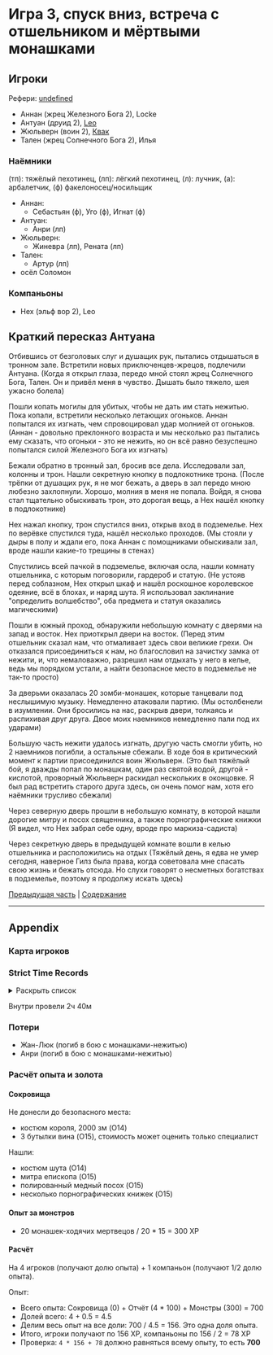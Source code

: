 # Игра 3, спуск вниз, встреча с отшельником и мёртвыми монашками

<!--
<a title="" href="">
  <img src="" style="width:800px" />
</a>
-->

## Игроки

Рефери: [undefined](https://t.me/oktottrpg)

- Аннан (жрец Железного Бога 2), Locke
- Антуан (друид 2), [Leo](https://t.me/fiftyforfifty)
- Жюльверн (воин 2), [Квак](https://t.me/troglog)
- Тален (жрец Солнечного Бога 2), Илья

### Наёмники

(тп): тяжёлый пехотинец, (лп): лёгкий пехотинец, (л): лучник, (а): арбалетчик, (ф) факелоносец/носильщик

- Аннан:
  - Себастьян (ф), Уго (ф), Игнат (ф)
- Антуан:
  - Анри (лп)
- Жюльверн:
  - Жиневра (лп), Рената (лп)
- Тален:
  - Артур (лп)
- осёл Соломон

### Компаньоны

- Нех (эльф вор 2), Leo

## Краткий пересказ Антуана

Отбившись от безголовых слуг и душащих рук, пытались отдышаться в тронном зале. Встретили новых приключенцев-жрецов,
подлечили Антуана. (Когда я открыл глаза, передо мной стоял жрец Солнечного Бога, Тален. Он и привёл меня в чувство.
Дышать было тяжело, шея ужасно болела)

Пошли копать могилы для убитых, чтобы не дать им стать нежитью. Пока копали, встретили несколько летающих огоньков.
Аннан попытался их изгнать, чем спровоцировал удар молнией от огоньков. (Аннан - довольно преклонного возраста и мы
несколько раз пытались ему сказать, что огоньки - это не нежить, но он всё равно безуспешно попытался силой Железного
Бога их изгнать)

Бежали обратно в тронный зал, бросив все дела. Исследовали зал, колонны и трон. Нашли секретную кнопку в подлокотнике
трона. (После трёпки от душащих рук, я не мог бежать, а дверь в зал передо мною любезно захлопнули. Хорошо, молния в
меня не попала. Войдя, я снова стал тщательно обыскивать трон, это дорогая вещь, а Нех нашёл кнопку в подлокотнике)

Нех нажал кнопку, трон спустился вниз, открыв вход в подземелье. Нех по верёвке спустился туда, нашёл несколько
проходов. (Мы стояли у дыры в полу и ждали его, пока Аннан с помощниками обыскивали зал, вроде нашли какие-то трещины в
стенах)

Спустились всей пачкой в подземелье, включая осла, нашли комнату отшельника, с которым поговорили, гардероб и статую.
(Не устояв перед соблазном, Нех открыл шкаф и нашёл роскошное королевское одеяние, всё в блохах, и наряд шута. Я
использовал заклинание "определить волшебство", оба предмета и статуя оказались магическими)

Пошли в южный проход, обнаружили небольшую комнату с дверями на запад и восток. Нех приоткрыл двери на восток. (Перед
этим отшельник сказал нам, что отмаливает здесь свои великие грехи. Он отказался присоединиться к нам, но благословил на
зачистку замка от нежити, и, что немаловажно, разрешил нам отдыхать у него в келье, ведь мы порядком устали, а найти
безопасное место в подземелье не так-то просто)

За дверьми оказалась 20 зомби-монашек, которые танцевали под неслышимую музыку. Немедленно атаковали партию. (Мы
остолбенели в изумлении. Они бросились на нас, раскрыв двери, толкаясь и распихивая друг друга. Двое моих наемников
немедленно пали под их ударами)

Большую часть нежити удалось изгнать, другую часть смогли убить, но 2 наемников погибли, а остальные сбежали. В ходе боя
в критический момент к партии присоединился воин Жюльверн. (Это был тяжёлый бой, я дважды попал по монашкам, один раз
святой водой, другой - кислотой, проворный Жюльверн раскидал нескольких в оконцовке. Я был рад встретить старого друга
здесь, он очень помог нам, хотя его наёмники трусливо сбежали)

Через северную дверь прошли в небольшую комнату, в которой нашли дорогие митру и посох священника, а также
порнографические книжки (Я видел, что Нех забрал себе одну, вроде про маркиза-садиста)

Через секретную дверь в предыдущей комнате вошли в келью отшельника и расположились на отдых (Тяжёлый день, я едва не
умер сегодня, наверное Гилз была права, когда советовала мне спасать свою жизнь и бежать отсюда. Но слухи говорят о
несметных богатствах в подземелье, поэтому я продолжу искать здесь)

[Предыдущая часть](./xyntillan-02.md) | [Содержание](./Readme.md)

---

## Appendix

<!-- toc -->

<!-- tocstop -->

### Карта игроков

<!--
<a title="" href="">
  <img src="" style="width:400px" />
</a>
-->

### Strict Time Records

<details><summary>Раскрыть список</summary>

По дням

- 1 дорога до замка (Игра 1)
- 2 разведка, вход через разрушенные восточные ворота (Игра 2, Игра 3)

</details>

Внутри провели 2ч 40м

### Потери

- Жан-Люк (погиб в бою с монашками-нежитью)
- Анри (погиб в бою с монашками-нежитью)

### Расчёт опыта и золота

#### Сокровища

Не донесли до безопасного места:

- костюм короля, 2000 зм (O14)
- 3 бутылки вина (O15), стоимость может оценить только специалист

Нашли:

- костюм шута (O14)
- митра епископа (O15)
- полированный медный посох (O15)
- несколько порнографических книжек (O15)

#### Опыт за монстров

- 20 монашек-ходячих мертвецов / 20 \* 15 = 300 XP

#### Расчёт

На 4 игроков (получают долю опыта) + 1 компаньон (получают 1/2 долю опыта).

Опыт:

- Всего опыта: Сокровища (0) + Отчёт (4 \* 100) + Монстры (300) = 700
- Долей всего: 4 + 0.5 = 4.5
- Делим весь опыт на все доли: 700 / 4.5 = 156. Это одна доля опыта.
- Итого, игроки получают по 156 XP, компаньоны по 156 / 2 = 78 XP
- Проверка: `4 * 156 + 78` должно равняться всему опыту, то есть **700**
